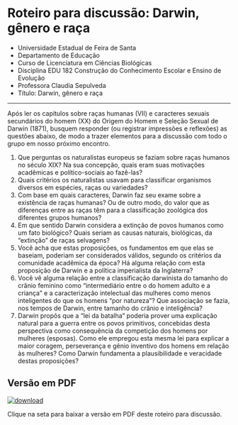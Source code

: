 # Roteiro para discussão: Darwin, gênero e raça

- Universidade Estadual de Feira de Santa
- Departamento de Educação
- Curso de Licenciatura em Ciências Biológicas
- Disciplina EDU 182 Construção do Conhecimento Escolar e Ensino de Evolução
- Professora Claudia Sepulveda
- Título: Darwin, gênero e raça  

---

Após ler os capítulos sobre raças humanas (VII) e caracteres sexuais secundários do homem (XX) do Origem do Homem e Seleção Sexual de Darwin (1871), busquem responder (ou registrar impressões e reflexões) as questões abaixo, de modo a trazer elementos para a discussão com todo o grupo em nosso próximo encontro.

1. Que perguntas os naturalistas europeus se faziam sobre raças humanos no século XIX? Na sua concepção, quais eram suas motivações acadêmicas e político-sociais ao fazê-las?
2. Quais critérios os naturalistas usavam para classificar organismos diversos em espécies, raças ou variedades?
3. Com base em quais caracteres, Darwin faz seu exame sobre a existência de raças humanas? Ou de outro modo, do valor que as diferenças entre as raças têm para a classificação zoológica dos diferentes grupos humanos?
4. Em que sentido Darwin considera a extinção de povos humanos como um fato biológico? Quais seriam as causas naturais, biológicas, da “extinção” de raças selvagens?
5. Você acha que estas proposições, os fundamentos em que elas se baseiam, poderiam ser considerados válidos, segundo os critérios da comunidade acadêmica da época? Há alguma relação com esta proposição de Darwin e a política imperialista da Inglaterra?
6. Você vê alguma relação entre a classificação darwinista do tamanho do crânio feminino como “intermediário entre o do homem adulto e a criança” e a caracterização intelectual das mulheres como menos inteligentes do que os homens “por natureza”? Que associação se fazia, nos tempos de Darwin, entre tamanho do crânio e inteligência?
7. Darwin propôs que a “lei da batalha” poderia prover uma explicação natural para a guerra entre os povos primitivos, concebidas desta perspectiva como consequência da competição dos homens por mulheres (esposas). Como ele empregou esta mesma lei para explicar a maior coragem, perseverança e gênio inventivo dos homens em relação às mulheres?  Como Darwin fundamenta a plausibilidade e veracidade destas proposições?

## Versão em PDF

[![download](../imgs/dlicon.png)](rot1.pdf)

Clique na seta para baixar a versão em PDF deste roteiro para discussão.